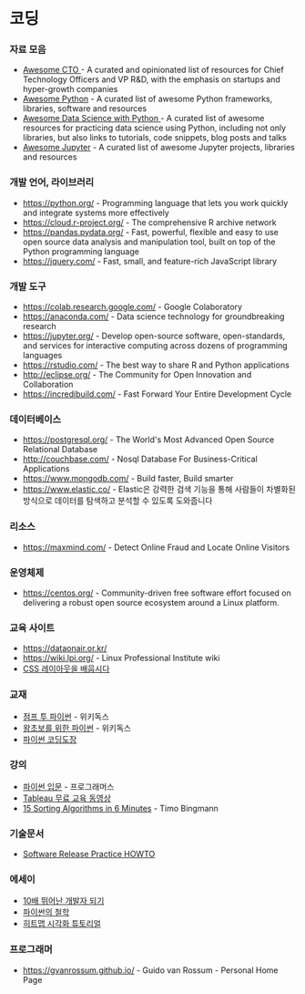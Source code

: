 # 코딩

### 자료 모음
* [Awesome CTO ](https://github.com/kuchin/awesome-cto) - A curated and opinionated list of resources for Chief Technology Officers and VP R&D, with the emphasis on startups and hyper-growth companies
* [Awesome Python](https://github.com/vinta/awesome-python) - A curated list of awesome Python frameworks, libraries, software and resources
* [Awesome Data Science with Python ](https://github.com/r0f1/datascience) - A curated list of awesome resources for practicing data science using Python, including not only libraries, but also links to tutorials, code snippets, blog posts and talks
* [Awesome Jupyter](https://github.com/markusschanta/awesome-jupyter) - A curated list of awesome Jupyter projects, libraries and resources

### 개발 언어, 라이브러리
* https://python.org/ - Programming language that lets you work quickly and integrate systems more effectively
* https://cloud.r-project.org/ - The comprehensive R archive network
* https://pandas.pydata.org/ - Fast, powerful, flexible and easy to use open source data analysis and manipulation tool, built on top of the Python programming language
* https://jquery.com/ - Fast, small, and feature-rich JavaScript library

### 개발 도구
* https://colab.research.google.com/ - Google Colaboratory 
* https://anaconda.com/ - Data science technology for groundbreaking research
* https://jupyter.org/ - Develop open-source software, open-standards, and services for interactive computing across dozens of programming languages
* https://rstudio.com/ - The best way to share R and Python applications
* http://eclipse.org/ - The Community for Open Innovation and Collaboration
* https://incredibuild.com/ - Fast Forward Your Entire Development Cycle

### 데이터베이스
* https://postgresql.org/ - The World's Most Advanced Open Source Relational Database
* http://couchbase.com/ - Nosql Database For Business-Critical Applications
* https://www.mongodb.com/ - Build faster, Build smarter
* https://www.elastic.co/ - Elastic은 강력한 검색 기능을 통해 사람들이 차별화된 방식으로 데이터를 탐색하고 분석할 수 있도록 도와줍니다

### 리소스
* https://maxmind.com/ - Detect Online Fraud and Locate Online Visitors

### 운영체제
* https://centos.org/ - Community-driven free software effort focused on delivering a robust open source ecosystem around a Linux platform.

### 교육 사이트
* https://dataonair.or.kr/
* https://wiki.lpi.org/ - Linux Professional Institute wiki
* [CSS 레이아웃을 배웁시다](https://ko.learnlayout.com/) 

### 교재
* [점프 투 파이썬](https://wikidocs.net/book/1) - 위키독스
* [왕초보를 위한 파이썬](https://wikidocs.net/book/2) - 위키독스 
* [파이썬 코딩도장](https://dojang.io/mod/page/view.php?id=2151) 

### 강의
* [파이썬 입문](https://programmers.co.kr/learn/courses/2) - 프로그래머스
* [Tableau 무료 교육 동영상](https://www.tableau.com/ko-kr/learn/training/20211) 
* [15 Sorting Algorithms in 6 Minutes](https://www.youtube.com/watch?v=kPRA0W1kECg) - Timo Bingmann

### 기술문서
* [Software Release Practice HOWTO](https://wiki.kldp.org/HOWTO/html/Software-Release-Practice-HOWTO/index.html)

### 에세이
* [10배 뛰어난 개발자 되기](https://muchtrans.com/translations/10xdeveloper.ko.html)
* [파이썬의 철학](https://gist.github.com/Nesffer/30651e6197f03eb029720a0e5b1e0c22)
* [히트맵 시각화 튜토리얼](https://dschloe.github.io/python/python_edu/03_datavisualisation/ch_heatmap/)

### 프로그래머
* https://gvanrossum.github.io/ - Guido van Rossum - Personal Home Page 

